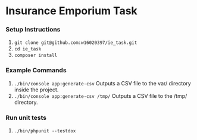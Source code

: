 # Insurance Emporium Task

### Setup Instructions
1. `git clone git@github.com:w16020397/ie_task.git`
1. `cd ie_task`
1. `composer install`

### Example Commands
1. `./bin/console app:generate-csv` Outputs a CSV file to the var/ directory inside the project.
1. `./bin/console app:generate-csv /tmp/` Outputs a CSV file to the /tmp/ directory.

### Run unit tests
1. `./bin/phpunit --testdox`
